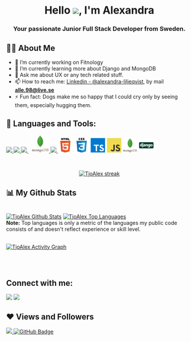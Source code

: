 <h1 align="center"> Hello <img src="https://raw.githubusercontent.com/MartinHeinz/MartinHeinz/master/wave.gif" width="30px">, I'm Alexandra</h1>
<h3 align="center"> Your passionate Junior Full Stack Developer from Sweden.</h3>

## 🙋‍♂️ About Me

- 🔭 I’m currently working on Fitnology
- 🌱 I’m currently learning more about Django and MongoDB
- 💬 Ask me about UX or any tech related stuff.
- 📫 How to reach me: [Linkedin - @alexandra-liljeqvist](https://www.linkedin.com/in/alexandra-liljeqvist/), by mail **alle.98@live.se**
- ⚡ Fun fact: Dogs make me so happy that I could cry only by seeing them, especially hugging them.

## 🚀 Languages and Tools:

<p align="left"> 
    <a href="https://getbootstrap.com" target="_blank"> <img src="https://img.icons8.com/color/48/000000/bootstrap.png"/> </a> 
    <a href="https://www.python.org" target="_blank"> <img src="https://img.icons8.com/color/48/000000/python.png"/> </a> 
    <a style="padding-right:8px;" href="https://www.mysql.com/" target="_blank"> <img src="https://img.icons8.com/fluent/50/000000/mysql-logo.png"/> </a>
    <a href="https://www.mongodb.com/" target="_blank"> <img src="https://raw.githubusercontent.com/devicons/devicon/master/icons/mongodb/mongodb-original-wordmark.svg" alt="mongodb" width="48" height="48"/> </a>    
    <a href="https://git-scm.com/" target="_blank"> <img src="https://img.icons8.com/color/48/000000/git.png"/> </a> 
    <img src="https://raw.githubusercontent.com/devicons/devicon/master/icons/html5/html5-original-wordmark.svg" alt="html5" width="40" height="40" /> <img src="https://raw.githubusercontent.com/devicons/devicon/master/icons/css3/css3-original-wordmark.svg" alt="css3" width="40" height="40" /> 
    <img src="https://raw.githubusercontent.com/devicons/devicon/master/icons/typescript/typescript-original.svg" alt="typescript" width="40" height="40" /> <img src="https://raw.githubusercontent.com/devicons/devicon/master/icons/javascript/javascript-original.svg" alt="javascript" width="40" height="40" />
    <img src="https://raw.githubusercontent.com/devicons/devicon/master/icons/mongodb/mongodb-original-wordmark.svg" alt="mongodb" width="40" height="40" />
    <img src="https://raw.githubusercontent.com/devicons/devicon/master/icons/django/django-original.svg" alt="django" width="40" height="40" />
</p>
<br>

<p align="center">
    <a href="https://github.com/TjoAlex/github-readme-streak-stats">
        <img title="🔥 Get streak stats for your profile at git.io/streak-stats" alt="TjoAlex streak" src="https://github-readme-streak-stats.herokuapp.com/?user=SubhamRaoniar28&theme=black-ice&hide_border=true&stroke=0000&background=060A0CD0"/>
    </a>
</p>

## 📊 My Github Stats

  <br/>
    <a href="https://github.com/TjoAlex/github-readme-stats"><img alt="TjoAlex Github Stats" src="https://github-readme-stats.vercel.app/api?username=TjoAlex&show_icons=true&count_private=true&theme=react&hide_border=true&bg_color=0D1117" /></a>
  <a href="https://github.com/TjoAlex/github-readme-stats"><img alt="TjoAlex Top Languages" src="https://github-readme-stats.vercel.app/api/top-langs/?username=TjoAlex&langs_count=8&count_private=true&layout=compact&theme=react&hide_border=true&bg_color=0D1117" /></a>
  <br/>
  <b>Note:</b> Top languages is only a metric of the languages my public code consists of and doesn't reflect experience or skill level.
  
<br/>
<br/>

<a href="https://github.com/TjoAlex/github-readme-activity-graph"><img alt="TjoAlex Activity Graph" src="https://activity-graph.herokuapp.com/graph?username=TjoAlex&bg_color=0D1117&color=5BCDEC&line=5BCDEC&point=FFFFFF&hide_border=true" /></a>

<br/>
<br/>

## Connect with me:
<p align="left">

<a href = "https://www.linkedin.com/in/alexandra-liljeqvist/"><img src="https://img.icons8.com/fluent/48/000000/linkedin.png"/></a>
    <a href = "https://www.instagram.com/tjoalex/"><img src="https://img.icons8.com/fluent/48/000000/instagram-new.png"/></a>

</p>

## ❤ Views and Followers
<a href="https://github.com/Meghna-DAS/github-profile-views-counter">
    <img src="https://komarev.com/ghpvc/?username=TjoAlex">
</a>
<a href="https://github.com/TjoAlex?tab=followers"><img src="https://img.shields.io/github/followers/TjoAlex?label=Followers&style=social" alt="GitHub Badge"></a>
    
